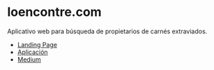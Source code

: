# loencontre.com
Aplicativo web para búsqueda de propietarios de carnés extraviados. 

- [Landing Page](https://larry852.github.io/loencontre.com/LandingPage/)
- [Aplicación](https://larry852.github.io/loencontre.com/Aplication/)
- [Medium](https://medium.com/@entregascontinuas)
